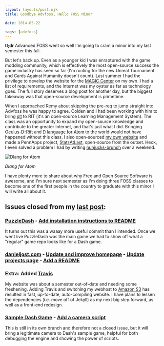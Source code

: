 ```yaml
---
layout: layouts/post.njk
title: Goodbye Advfoss, Hello FOSS Minor

date: 2014-05-22

tags: [advfoss]
---
```


**tl;dr** Advanced FOSS went so well I'm going to cram a minor into my last semester this fall.

But let's back up. Even as a younger kid I was enraptured with the game modding community, which is effectively the most open-source success the game industry has seen so far (I'm rooting for the new Unreal Tournament and Cards Against Humanity doesn't count). Last summer I had the privilege to develop the website for the [MAGIC Center](http://magic.rit.edu/main/index.html) on my own. I had a list of requirements, and the Internet was my oyster as far as technology goes. The full story deserves a blog post for another day, but the biggest takeaway was that open-source development is primetime.

When I approached Remy about skipping the pre-req to jump straight into Advfoss he was happy to agree. Colden and I had been working with him to bring [qlt](http://qlt.rit.edu) to RIT (it's an open-source Learning Management System). The class was an opportunity to expand my open-source knowledge and contribute to the greater Internet, and that's just what I did. Bringing [Oculus-D-Rift](https://github.com/Circular-Studios/Oculus-D-Rift) and [D language for Atom](https://github.com/ColdenCullen/atom-dlang) to the world would not have happened without this class. I also open-sourced [my own website](https://github.com/PxlBuzzard/danieljost.com) and made a PennApps project, [StatsAtLast](https://github.com/PxlBuzzard/StatsAtLast), open-source from the outset. Heck, I even solved a problem I had by writing [nunjucks-brunch](https://github.com/PxlBuzzard/nunjucks-brunch) over a weekend.

![Dlang for Atom](https://res.cloudinary.com/danieljost/image/upload/v1400785135/Screen-Shot-2014-05-22-at-2-57-14-PM_t3aivm.png)

*Dlang for Atom*

I have plenty more to share about why Free and Open Source Software is awesome, and I'm sure next semester as I'm doing three FOSS classes to become one of the first people in the country to graduate with this minor I will write all about it.

## Issues closed from my [last post](http://blog.danieljost.com/posts/final-countdown-to-advfoss/):

### [PuzzleDash](https://github.com/zeDoctor/PuzzleDash) - [Add installation instructions to README](https://github.com/zeDoctor/PuzzleDash/issues/1)

It turns out this was a waaay more useful commit than I intended. Once we went live PuzzleDash was the main game we had to show off what a "regular" game repo looks like for a Dash game.

### [danieljost.com](https://github.com/PxlBuzzard/danieljost.com) - [Update and improve homepage](https://github.com/PxlBuzzard/danieljost.com/issues/5) - [Update projects page](https://github.com/PxlBuzzard/danieljost.com/issues/4) - [Add a README](https://github.com/PxlBuzzard/danieljost.com/issues/3)


### Extra: Added [Travis](https://travis-ci.org/PxlBuzzard/danieljost.com)

My website was about a semester out-of-date and needing some freshening. Adding Travis and switching my webhost to [Amazon S3](http://aws.amazon.com/s3/) has resulted in fast, up-to-date, auto-compiling website. I have plans to lessen the dependencies (i.e. move off of Jekyll) as my next big step forward, as well as a front-end redesign.

### [Sample Dash Game](https://github.com/Circular-Studios/Sample-Dash-Game) - [Add a camera script](https://github.com/Circular-Studios/Sample-Dash-Game/issues/3)

This is still in its own branch and therefore not a closed issue, but it will bring a legitimate camera to Dash's sample game, helpful for both debugging the engine and showing the power of scripts.
